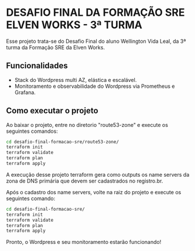 # DESAFIO FINAL DA FORMAÇÃO SRE ELVEN WORKS - 3ª TURMA

Esse projeto trata-se do Desafio Final do aluno Wellington Vida Leal, da 3ª turma da Formação SRE da Elven Works.

## Funcionalidades

- Stack do Wordpress multi AZ, elástica e escalável.
- Monitoramento e observabilidade do Wordpress via Prometheus e Grafana.

## Como executar o projeto

Ao baixar o projeto, entre no diretorio "route53-zone" e execute os seguintes comandos:

```sh
cd desafio-final-formacao-sre/route53-zone/
terraform init
terraform validate
terraform plan
terraform apply
```

A execução desse projeto terraform gera como outputs os name servers da zona de DNS primária que devem ser cadastrados no registro.br.

Após o cadastro dos name servers, volte na raiz do projeto e execute os seguintes comando:

```sh
cd desafio-final-formacao-sre/
terraform init
terraform validate
terraform plan
terraform apply
```

Pronto, o Wordpress e seu monitoramento estarão funcionando!